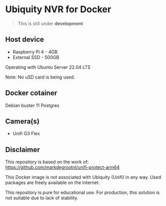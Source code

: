 # Ubiquity NVR for Docker 

> This is still under **development**


## Host device

- Raspberry Pi 4 - 4GB
- External SSD - 500GB

Operating with Ubuntu Server 22.04 LTS

Note: No uSD card is being used.


## Docker cotainer

Debian buster 11
Postgres

## Camera(s)
- Unifi G3 Flex


## Disclaimer
This repository is based on the work of: https://github.com/markdegrootnl/unifi-protect-arm64


This Docker image is not associated with Ubiquity (Unifi) in any way. 
Used packages are freely available on the internet.

This repository is pure for educational use. 
For production, this solution is not suitable due to lack of stability.

